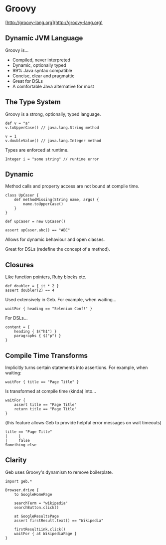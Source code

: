 # Groovy

[http://groovy-lang.org](http://groovy-lang.org)

## Dynamic JVM Language

Groovy is…

* Compiled, never interpreted
* Dynamic, optionally typed
* 99% Java syntax compatible
* Concise, clear and pragmattic
* Great for DSLs
* A comfortable Java alternative for most

## The Type System

Groovy is a strong, optionally, typed language.

    def v = "a"
    v.toUpperCase() // java.lang.String method
    
    v = 1
    v.doubleValue() // java.lang.Integer method

Types are enforced at runtime.

    Integer i = "some string" // runtime error

## Dynamic

Method calls and property access are not bound at compile time.

    class UpCaser {
        def methodMissing(String name, args) {
            name.toUpperCase()
        }
    }

    def upCaser = new UpCaser()

    assert upCaser.abc() == "ABC"

Allows for dynamic behaviour and open classes.

Great for DSLs (redefine the concept of a method).

## Closures

Like function pointers, Ruby blocks etc.

    def doubler = { it * 2 }
    assert doubler(2) == 4

Used extensively in Geb. For example, when waiting…

    waitFor { heading == "Selenium Conf!" }

For DSLs…

    content = {
        heading { $("h1") }
        paragraphs { $("p") }
    }

## Compile Time Transforms

Implicitly turns certain statements into assertions. For example, when waiting:

    waitFor { title == "Page Title" }

Is transformed at compile time (kinda) into…

    waitFor { 
        assert title == "Page Title" 
        return title == "Page Title"
    }

(this feature allows Geb to provide helpful error messages on wait timeouts)

    title == "Page Title"
    |     |
    |     false
    Something else

## Clarity

Geb uses Groovy's dynamism to remove boilerplate.

    import geb.*

    Browser.drive {
        to GoogleHomePage

        searchTerm = "wikipedia"
        searchButton.click()

        at GoogleResultsPage
        assert firstResult.text() == "Wikipedia"

        firstResultLink.click()
        waitFor { at WikipediaPage }
    }
